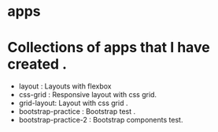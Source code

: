 # apps

Collections of apps that I have created .
========================================

* layout : Layouts with flexbox
* css-grid : Responsive layout with css grid.
* grid-layout: Layout with css grid .
* bootstrap-practice : Bootstrap test .
* bootstrap-practice-2 : Bootstrap components test.

